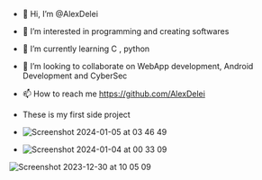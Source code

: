 - 👋 Hi, I’m @AlexDelei
- 👀 I’m interested in programming and creating softwares
- 🌱 I’m currently learning C , python
- 💞️ I’m looking to collaborate on WebApp development, Android Development and CyberSec
- 📫 How to reach me https://github.com/AlexDelei

- These is my first side project

- ![Screenshot 2024-01-05 at 03 46 49](https://github.com/AlexDelei/AlexDelei/assets/135052483/5e465791-8c93-4314-8a82-2a6c8439fea7)

- ![Screenshot 2024-01-04 at 00 33 09](https://github.com/AlexDelei/AlexDelei/assets/135052483/c9777b30-b4f4-49e7-8f1b-33f79b7eaf8f)

![Screenshot 2023-12-30 at 10 05 09](https://github.com/AlexDelei/AlexDelei/assets/135052483/9c3b736e-9cf4-4bf4-a8df-fd4f393ddb58)



<!---
AlexDelei/AlexDelei is a ✨ special ✨ repository because its `README.md` (this file) appears on your GitHub profile.
You can click the Preview link to take a look at your changes.
--->
